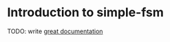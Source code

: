 # Introduction to simple-fsm

TODO: write [great documentation](http://jacobian.org/writing/what-to-write/)
